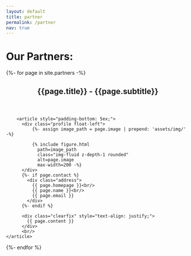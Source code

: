 ```yaml
---
layout: default
title: partner
permalink: /partner
nav: true
---
```


<h1> Our Partners: </h1>

<table>

{%- for page in site.partners -%}
 <div class="post">
        <header class="post-header">
          <h2 class="post-title">{{page.title}} - {{page.subtitle}}</h2>		  
        </header>

        <article style="padding-bottom: 5ex;">
          <div class="profile float-left">
              {%- assign image_path = page.image | prepend: 'assets/img/' -%}

              {% include figure.html
                path=image_path
                class="img-fluid z-depth-1 rounded"
                alt=page.image
                max-width=200 -%}            
          </div>
          {%- if page.contact %}
            <div class="address">
              {{ page.homepage }}<br/>
              {{ page.name }}<br/>
              {{ page.email }}
            </div>
          {%- endif %}
          
          <div class="clearfix" style="text-align: justify;">
            {{ page.content }}
          </div>
		  <br/>
	</article>
</div>
{%- endfor %}
